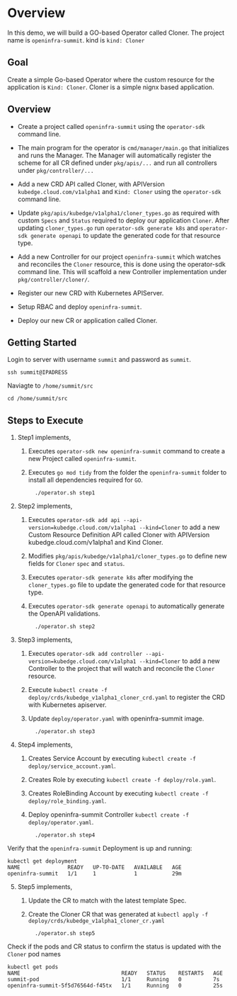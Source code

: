 # Overview

In this demo, we will build a GO-based Operator called Cloner. The project name is `openinfra-summit`. kind is `kind: Cloner`

## Goal

Create a simple Go-based Operator where the custom resource for the application is `Kind: Cloner`. Cloner is a simple nignx based application.

## Overview
- Create a project called `openinfra-summit` using the `operator-sdk` command line.

- The main program for the operator is `cmd/manager/main.go` that initializes and runs the Manager. The Manager will automatically register the scheme for all CR defined under `pkg/apis/...` and run all controllers under `pkg/controller/...`

- Add a new CRD API called Cloner, with APIVersion `kubedge.cloud.com/v1alpha1` and `Kind: Cloner` using the `operator-sdk` command line.

- Update `pkg/apis/kubedge/v1alpha1/cloner_types.go` as required with custom `Specs` and `Status` required to deploy our application `Cloner`. After updating `cloner_types.go` run `operator-sdk generate k8s` and `operator-sdk generate openapi` to update the generated code for that resource type.

- Add a new Controller for our project `openinfra-summit` which watches and reconciles the `Cloner` resource, this is done using the operator-sdk command line. This will scaffold a new Controller implementation under `pkg/controller/cloner/`.

- Register our new CRD with Kubernetes APIServer.

- Setup RBAC and deploy `openinfra-summit`.

- Deploy our new CR or application called Cloner.

## Getting Started

Login to server with username `summit` and password as `summit`.

	ssh summit@IPADRESS

Naviagte to `/home/summit/src`

	cd /home/summit/src

## Steps to Execute

1. Step1 implements,
   1. Executes `operator-sdk new openinfra-summit` command to create a new Project called `openinfra-summit`.
   2. Executes `go mod tidy` from the folder the `openinfra-summit` folder to install all dependencies  required for `GO`.

			./operator.sh step1

2. Step2 implements,
   1. Executes `operator-sdk add api --api-version=kubedge.cloud.com/v1alpha1 --kind=Cloner` to add a new Custom Resource Definition API called Cloner with APIVersion kubedge.cloud.com/v1alpha1 and Kind Cloner.
   2. Modifies `pkg/apis/kubedge/v1alpha1/cloner_types.go` to define new fields for `Cloner` `spec` and `status`.
   3. Executes `operator-sdk generate k8s` after modifying the `cloner_types.go` file to update the generated code for that resource type.
   4. Executes `operator-sdk generate openapi` to automatically generate the OpenAPI validations.

			./operator.sh step2

3. Step3 implements,
   1. Executes `operator-sdk add controller --api-version=kubedge.cloud.com/v1alpha1 --kind=Cloner` to add a new Controller to the project that will watch and reconcile the `Cloner` resource.
   2. Execute `kubectl create -f deploy/crds/kubedge_v1alpha1_cloner_crd.yaml` to register the CRD with Kubernetes apiserver.
   3. Update `deploy/operator.yaml` with openinfra-summit image.

			./operator.sh step3

4. Step4 implements,
   1. Creates Service Account by executing `kubectl create -f deploy/service_account.yaml`.
   2. Creates Role by executing `kubectl create -f deploy/role.yaml`.
   3. Creates RoleBinding Account by executing `kubectl create -f deploy/role_binding.yaml`.
   4. Deploy openinfra-summit Controller `kubectl create -f deploy/operator.yaml`.

			./operator.sh step4

  Verify that the `openinfra-summit` Deployment is up and running:

	kubectl get deployment
	NAME               READY   UP-TO-DATE   AVAILABLE   AGE
	openinfra-summit   1/1     1            1           29m


5. Step5 implements,
   1. Update the CR to match with the latest template Spec.
   2. Create the Cloner CR that was generated at `kubectl apply -f deploy/crds/kubedge_v1alpha1_cloner_cr.yaml`

			./operator.sh step5

  Check if the pods and CR status to confirm the status is updated with the `Cloner` pod names

	kubectl get pods
	NAME                                READY   STATUS    RESTARTS   AGE
	summit-pod                          1/1     Running   0          7s
	openinfra-summit-5f5d76564d-f45tx   1/1     Running   0          25s
